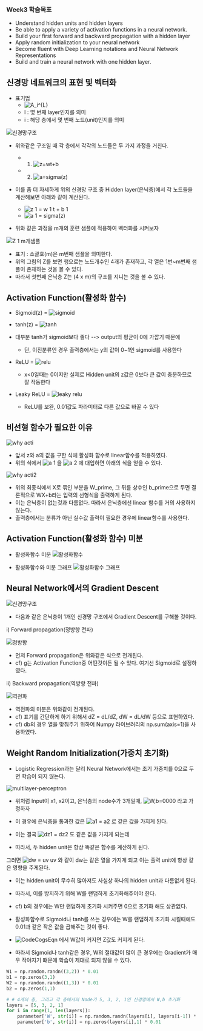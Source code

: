 ### Week3 학습목표
- Understand hidden units and hidden layers  
- Be able to apply a variety of activation functions in a neural network.  
- Build your first forward and backward propagation with a hidden layer  
- Apply random initialization to your neural network  
- Become fluent with Deep Learning notations and Neural Network Representations  
- Build and train a neural network with one hidden layer.  




## 신경망 네트워크의 표현 및 벡터화


* 표기법
	- ![A_i^{L}](https://user-images.githubusercontent.com/46666862/71478013-b0ebb500-2830-11ea-979c-dbb15b94455f.gif)
	- l : 몇 번째 layer인지를 의미  
	- i : 해당 층에서 몇 번째 노드(unit)인지를 의미


![신경망구조](https://user-images.githubusercontent.com/46666862/71477954-6407de80-2830-11ea-9a5a-0d4131877e47.png)


* 위와같은 구조일 때 각 층에서 각각의 노드들은 두 가지 과정을 거친다.  
	- 1. ![z=wt+b](https://user-images.githubusercontent.com/46666862/71478142-674f9a00-2831-11ea-8cd9-3a3025ce0817.gif)
	- 2. ![a=sigma(z)](https://user-images.githubusercontent.com/46666862/71478141-674f9a00-2831-11ea-9795-042b7e548de8.gif)
	
	
* 이를 좀 더 자세하게 위의 신경망 구조 중 Hidden layer(은닉층)에서 각 노드들을 계산해보면 아래와 같이 계산된다.  
	- ![z 1  = w 1 t + b 1](https://user-images.githubusercontent.com/46666862/71478322-53586800-2832-11ea-9025-9cdbe9db532e.gif)
	- ![a 1 = sigma(z)](https://user-images.githubusercontent.com/46666862/71478320-53586800-2832-11ea-9f49-4c2c89678bec.gif)
	
	
* 위와 같은 과정을 m개의 훈련 샘플에 적용하여 벡터화를 시켜보자

![Z 1  m개샘플](https://user-images.githubusercontent.com/46666862/71478553-a979db00-2833-11ea-99ed-1953a80436b9.gif)
- 표기 : 소괄호(m)은 m번째 샘플을 의미한다.    
- 위의 그림의 Z를 보면 행으로는 노드개수인 4개가 존재하고, 각 열은 1번~m번째 샘플이 존재하는 것을 볼 수 있다.  
- 따라서 첫번째 은닉층 Z는 (4 x m)의 구조를 지니는 것을 볼 수 있다.



## Activation Function(활성화 함수)


* Sigmoid(z) = ![sigmoid](https://user-images.githubusercontent.com/46666862/71478859-16da3b80-2835-11ea-9c0b-d5fbec935ee4.gif)


* tanh(z) = ![tanh](https://user-images.githubusercontent.com/46666862/71478858-1641a500-2835-11ea-8e0b-269a4818c6b5.gif)


* 대부분 tanh가 sigmoid보다 좋다 --> output의 평균이 0에 가깝기 때문에
	- 단, 이진분류인 경우 출력층에서는 y의 값이 0~1인 sigmoid를 사용한다



* ReLU = ![relu](https://user-images.githubusercontent.com/46666862/71478861-16da3b80-2835-11ea-946b-c4a918cd5d4d.gif)
	- x<0일때는 0이지만 실제로 Hidden unit의 z값은 0보다 큰 값이 충분하므로 잘 작동한다

	
* Leaky ReLU = ![leaky relu](https://user-images.githubusercontent.com/46666862/71478860-16da3b80-2835-11ea-9117-2a943c6c0874.gif)
	- ReLU를 보완, 0.01값도 파라미터로 다른 값으로 바꿀 수 있다


## 비선형 함수가 필요한 이유


![why acti](https://user-images.githubusercontent.com/46666862/71479250-df6c8e80-2836-11ea-9dee-14fcec4125f1.gif)

- 앞서 z와 a의 값을 구한 식에 활성화 함수로 linear함수를 적용하였다.
- 위의 식에서 ![a 1](https://user-images.githubusercontent.com/46666862/71479309-25295700-2837-11ea-84ba-3bba55d048dc.gif) 을 ![a 2](https://user-images.githubusercontent.com/46666862/71479338-4c802400-2837-11ea-8a19-14c9d5b57bff.gif)
에 대입하면 아래의 식을 얻을 수 있다.


![why acti2](https://user-images.githubusercontent.com/46666862/71479249-df6c8e80-2836-11ea-9ffd-8c0c3f8c8341.gif)

- 위의 최종식에서 X로 묶인 부분을 W_prime, 그 뒤를 상수인 b_prime으로 두면 결론적으로 WX+b라는 입력의 선형식을 출력하게 된다.  
- 이는 은닉층이 없는것과 다름없다. 따라서 은닉층에선 linear 함수를 거의 사용하지 않는다.  
- 출력층에서는 분류가 아닌 실수값 출력이 필요한 경우에 linear함수를 사용한다.




## Activation Function(활성화 함수) 미분

- 활성화함수 미분
![활성화함수](https://user-images.githubusercontent.com/46666862/71479623-7ede5100-2838-11ea-837c-a681ba443d8f.PNG)


- 활성화함수와 미분 그래프
![활성화함수 그래프](https://user-images.githubusercontent.com/46666862/71479620-7e45ba80-2838-11ea-84c6-8e7e8aff9316.png)




## Neural Network에서의 Gradient Descent


![신경망구조](https://user-images.githubusercontent.com/46666862/71477954-6407de80-2830-11ea-9a5a-0d4131877e47.png)
- 다음과 같은 은닉층이 1개인 신경망 구조에서 Gradient Descent를 구해볼 것이다.  


i) Forward propagation(정방향 전파)

![정방향](https://user-images.githubusercontent.com/46666862/71502382-3b74f880-28b3-11ea-8e05-10735e2053df.gif)

- 먼저 Forward propagation은 위와같은 식으로 전개된다.  
- cf) g는 Activation Function중 어떤것이든 될 수 있다. 여기선 Sigmoid로 설정하였다.




ii) Backward propagation(역방향 전파)

![역전파](https://user-images.githubusercontent.com/46666862/71502381-3b74f880-28b3-11ea-9288-f356082ad80c.gif)

- 역전파의 미분은 위와같이 전개된다.   
- cf) 표기를 간단하게 하기 위해서 dZ = dL/dZ, dW = dL/dW 등으로 표현하였다.  
- cf) db의 경우 열을 맞춰주기 위하여 Numpy 라이브러리의 np.sum(axis=1)을 사용하였다.



## Weight Random Initialization(가중치 초기화)

- Logistic Regression과는 달리 Neural Network에서는 초기 가중치를 0으로 두면 학습이 되지 않는다.

![multilayer-perceptron](https://user-images.githubusercontent.com/46666862/71544323-5a61b080-29c1-11ea-90dc-3142fd711830.png)

- 위처럼 Input이 x1, x2이고, 은닉층의 node수가 3개일때,
![W,b=0000](https://user-images.githubusercontent.com/46666862/71544408-7023a580-29c2-11ea-93f4-11b366113de9.gif) 라고 가정하자

- 이 경우에 은닉층을 통과한 값은  ![a1 = a2](https://user-images.githubusercontent.com/46666862/71544412-70bc3c00-29c2-11ea-9348-7e196e1a7232.gif) 로 같은 값을 가지게 된다.  
- 이는 결국 ![dz1 = dz2](https://user-images.githubusercontent.com/46666862/71544411-70bc3c00-29c2-11ea-9bf0-2a55e7075022.gif) 도 같은 값을 가지게 되는데  
- 따라서, 두 hidden unit은 항상 똑같은 함수를 계산하게 된다.  

그러면 ![dw = uv uv](https://user-images.githubusercontent.com/46666862/71544410-70bc3c00-29c2-11ea-943e-beccf823a18c.gif) 와 같이 dw는 같은 열을 가지게 되고 이는 출력 unit에 항상 같은 영향을 주게된다.  
- 이는 hidden unit이 무수히 많아져도 사실상 하나의 hidden unit과 다름없게 된다.  
- 따라서, 이를 방지하기 위해 W를 랜덤하게 초기화해주어야 한다.  
- cf) b의 경우에는 W만 랜덤하게 초기화 시켜주면 0으로 초기화 해도 상관없다.  


- 활성화함수로 Sigmoid나 tanh를 쓰는 경우에는 W를 랜덤하게 초기화 시킬때에도 0.01과 같은 작은 값을 곱해주는 것이 좋다.  
- ![CodeCogsEqn](https://user-images.githubusercontent.com/46666862/71544500-a1e93c00-29c3-11ea-9681-7b68ad86ff5b.gif) 에서 W값이 커지면 Z값도 커지게 된다.  
- 따라서 Sigmoid나 tanh같은 경우, W의 절대값이 많이 큰 경우에는 Gradient가 매우 작아지기 떄문에 학습이 제대로 되지 않을 수 있다.


```python
W1 = np.random.randn((3,2)) * 0.01
b1 = np.zeros(3,1)
W2 = np.random.randn((1,3)) * 0.01
b2 = np.zeros(1,1)
```

```python
# # 4개의 층, 그리고 각 층에서의 Node가 5, 3, 2, 1인 신경망에서 W,b 초기화
layers = [5, 3, 2, 1]
for i in range(1, len(layers)):
	parameter['W', str(i)] = np.random.randn(layers[i], layers[i-1]) * 0.01
	parameter['b', str(i)] = np.zeros(layers[i],1) * 0.01
```